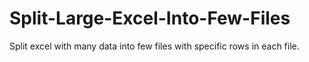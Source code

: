 # Split-Large-Excel-Into-Few-Files
Split excel with many data into few files with specific rows in each file.
